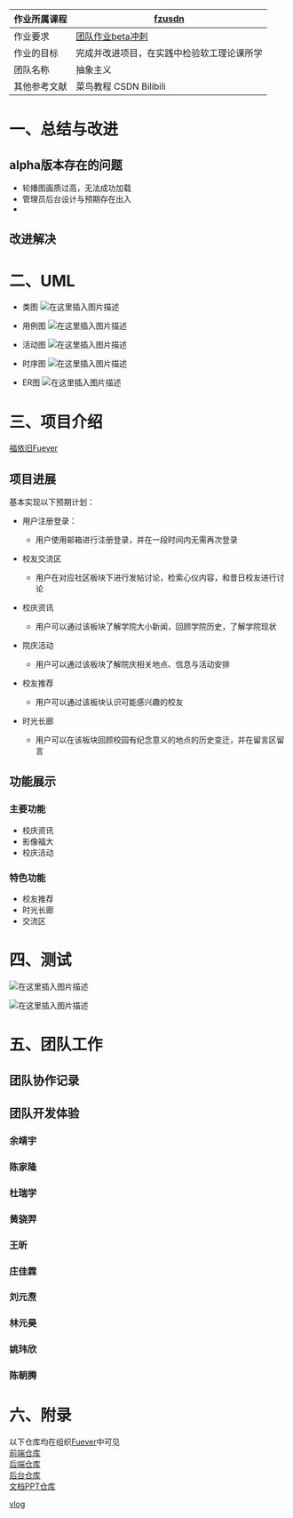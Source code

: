 | 作业所属课程 | [fzusdn](https://bbs.csdn.net/forums/fzusdn) |
| ------ | ------ |
| 作业要求 | [团队作业beta冲刺](https://bbs.csdn.net/topics/609884269) |
| 作业的目标 | 完成并改进项目，在实践中检验软工理论课所学 |
| 团队名称 | 抽象主义 |
| 其他参考文献 | 菜鸟教程 CSDN Bilibili |

# 一、总结与改进

## alpha版本存在的问题

- 轮播图画质过高，无法成功加载
- 管理员后台设计与预期存在出入
- 
## 改进解决

# 二、UML

- 类图
![在这里插入图片描述](https://img-blog.csdnimg.cn/12c5c0c4a35849359cb77f749ab190e8.png#pic_center)

- 用例图
![在这里插入图片描述](https://img-blog.csdnimg.cn/eeb1f66652b642049c2eacb4e077fe3b.png#pic_center)

- 活动图
![在这里插入图片描述](https://img-blog.csdnimg.cn/cc491fda005d4ca5a60cbb01481c0d37.png#pic_center)

- 时序图
![在这里插入图片描述](https://img-blog.csdnimg.cn/33924ef9e43e4b8c89f3f7668dd4c0df.png#pic_center)

- ER图
![在这里插入图片描述](https://img-blog.csdnimg.cn/14fcc46e55344204963e48dad76320d1.png#pic_center)


# 三、项目介绍

[福依旧Fuever](https://www.avaqua.love)

## 项目进展
基本实现以下预期计划：

- 用户注册登录：
  - 用户使用邮箱进行注册登录，并在一段时间内无需再次登录
- 校友交流区
  - 用户在对应社区板块下进行发帖讨论，检索心仪内容，和昔日校友进行讨论
- 校庆资讯
  - 用户可以通过该板块了解学院大小新闻，回顾学院历史，了解学院现状

- 院庆活动
  - 用户可以通过该板块了解院庆相关地点、信息与活动安排
- 校友推荐
  - 用户可以通过该板块认识可能感兴趣的校友
- 时光长廊
  - 用户可以在该板块回顾校园有纪念意义的地点的历史变迁，并在留言区留言
## 功能展示
### 主要功能
- 校庆资讯
- 影像福大
- 校庆活动
### 特色功能

- 校友推荐
- 时光长廊
- 交流区
# 四、测试

![在这里插入图片描述](https://img-blog.csdnimg.cn/d051800502d348d3a9ae48129eaea491.png#pic_center)

![在这里插入图片描述](https://img-blog.csdnimg.cn/9ff693bdadb54372848d482d19006b02.png#pic_center)

# 五、团队工作

## 团队协作记录

## 团队开发体验

### 余靖宇

### 陈家隆

### 杜瑞学

### 黄骁羿

### 王昕

### 庄佳霖

### 刘元焘

### 林元昊

### 姚玮欣

### 陈朝腾
 
# 六、附录
以下仓库均在组织[Fuever](https://github.com/Fuever)中可见</br>
[前端仓库](https://github.com/Fuever/Fuever-User-Frontend)</br>
[后端仓库](https://github.com/Fuever/Fuever-Backend)</br>
[后台仓库](https://github.com/Fuever/Fuever-Admin-Frontend)</br>
[文档PPT仓库](https://github.com/Fuever/Fuever-Document-Materials)</br>

[vlog]()